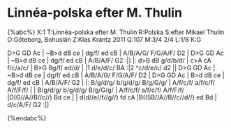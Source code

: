 # Linnéa-polska efter M. Thulin

{%abc%}
X:1
T:Linnéa-polska efter M. Thulin
R:Polska
S:efter Mikael Thulin
O:Göteborg, Bohuslän
Z:Klas Krantz 2011
Q:107
M:3/4 2/4
L:1/8
K:G


D>G GD Ac | ~B>d dB ce | dg/f/ ed cB | A/B/A/G/ F/G/A/F/ D2 |
D>G GD Ac | ~B>d dB ce | dg/f/ ed cB | A/B/A/F/ G2 :|]
|: d>B dB g/d/b/d/ | c>A cA f/c/a/c/ | B>G Bg/f/ ed/d/ |
|1 d/e/d/c/ BA :|2 ^c/d/e/c/ d2 || D>G GD Ac | ~B>d dB ce |
 dg/f/ ed cB | A/B/A/G/ F/G/A/F/ D2 | D>G GD Ac |
 B>d dB ce | dg/f/ ed cB | A/B/A/F/ G2 |
|: B/g/d/g/ b/g/d/g/ B/g/G/g/ | A/f/c/f/ a/f/c/f/ A/f/F/f/ |
| B/g/d/g/ b/g/d/g/ B/g/G/g/ | A/f/c/f/ a/f/c/f/ A/f/F/f/ |D(G//A//B//c//) Bd ce | 
| d(d//e//f//g//) fd cA |B((5B//A//B//c//d//) ed Bd | d/c/A/F/ G2 :|]

{%endabc%}

